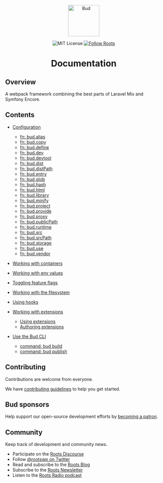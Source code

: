 <p align="center">
  <img alt="Bud" src="https://cdn.roots.io/app/uploads/logo-bud.svg" height="100">
</p>

<p align="center">
  <img alt="MIT License" src="https://img.shields.io/github/license/roots/bud?color=%23525ddc&style=flat-square">
  <a href="https://twitter.com/rootswp">
    <img alt="Follow Roots" src="https://img.shields.io/twitter/follow/rootswp.svg?style=flat-square&color=1da1f2" />
  </a>
</p>

<h1 align="center">
  <strong>Documentation</strong>
</h1>

## Overview

A webpack framework combining the best parts of Laravel Mix and Symfony Encore.

## Contents

- [Configuration](config.md)

  - [fn: bud.alias](config-alias.md)
  - [fn: bud.copy](config-copy.md)
  - [fn: bud.define](config-define.md)
  - [fn: bud.dev](config-dev.md)
  - [fn: bud.devtool](config-devtool.md)
  - [fn: bud.dist](config-dist.md)
  - [fn: bud.distPath](config-distPath.md)
  - [fn: bud.entry](config-entry.md)
  - [fn: bud.glob](config-glob.md)
  - [fn: bud.hash](config-hash.md)
  - [fn: bud.html](config-html.md)
  - [fn: bud.library](config-library.md)
  - [fn: bud.minify](config-minify.md)
  - [fn: bud.project](config-project.md)
  - [fn: bud.provide](config-provide.md)
  - [fn: bud.proxy](config-proxy.md)
  - [fn: bud.publicPath](config-publicPath.md)
  - [fn: bud.runtime](config-runtime.md)
  - [fn: bud.src](config-src.md)
  - [fn: bud.srcPath](config-srcPath.md)
  - [fn: bud.storage](config-storage.md)
  - [fn: bud.use](config-use.md)
  - [fn: bud.vendor](config-vendor.md)

- [Working with containers](components-container.md)
- [Working with env values](components-env.md)
- [Toggling feature flags](components-features.md)
- [Working with the filesystem](components-filesystem.md)
- [Using hooks](components-hooks.md)
- [Working with extensions](extending.md)
  - [Using extensions](extending-using-extensions.md)
  - [Authoring extensions](extending-authoring.md)
- [Use the Bud CLI](cli.md)
  - [command: bud build](cli-build.md)
  - [command: bud publish](cli-publish.md)

## Contributing

Contributions are welcome from everyone.

We have [contributing guidelines](https://github.com/roots/guidelines/tree/stable/@ter/CONTRIBUTING.md) to help you get started.

## Bud sponsors

Help support our open-source development efforts by [becoming a patron](https://www.patreon.com/rootsdev).

## Community

Keep track of development and community news.

- Participate on the [Roots Discourse](https://discourse.roots.io/)
- Follow [@rootswp on Twitter](https://twitter.com/rootswp)
- Read and subscribe to the [Roots Blog](https://roots.io/blog/)
- Subscribe to the [Roots Newsletter](https://roots.io/subscribe/)
- Listen to the [Roots Radio podcast](https://roots.io/podcast/)
